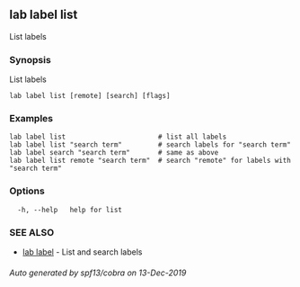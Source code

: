 ## lab label list

List labels

### Synopsis

List labels

```
lab label list [remote] [search] [flags]
```

### Examples

```
lab label list                       # list all labels
lab label list "search term"         # search labels for "search term"
lab label search "search term"       # same as above
lab label list remote "search term"  # search "remote" for labels with "search term"
```

### Options

```
  -h, --help   help for list
```

### SEE ALSO

* [lab label](lab_label.md)	 - List and search labels

###### Auto generated by spf13/cobra on 13-Dec-2019
